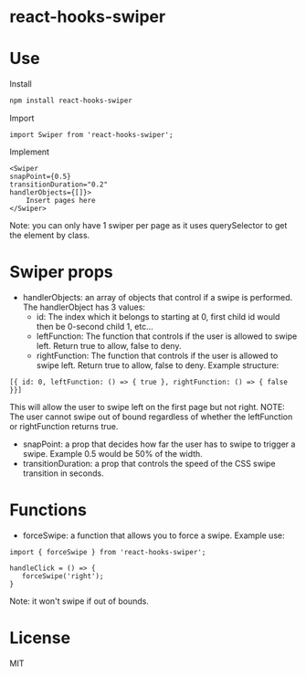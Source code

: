 # react-hooks-swiper

# Use

Install
```sh
npm install react-hooks-swiper
```

Import

```
import Swiper from 'react-hooks-swiper';
```

Implement

```
<Swiper
snapPoint={0.5}
transitionDuration="0.2"
handlerObjects={[]}>
    Insert pages here
</Swiper>
```

Note: you can only have 1 swiper per page as it uses querySelector to get the element by class.

# Swiper props

- handlerObjects: an array of objects that control if a swipe is performed.
The handlerObject has 3 values: 
    - id: The index which it belongs to starting at 0, first child id would then be 0-second child 1, etc...
    - leftFunction: The function that controls if the user is allowed to swipe left. Return true to allow, false to deny.
    - rightFunction: The function that controls if the user is allowed to swipe left. Return true to allow, false to deny.
Example structure:
```
[{ id: 0, leftFunction: () => { true }, rightFunction: () => { false }}]
```
This will allow the user to swipe left on the first page but not right. NOTE: The user cannot swipe out of bound regardless of whether the leftFunction or rightFunction returns true.

- snapPoint: a prop that decides how far the user has to swipe to trigger a swipe. Example 0.5 would be 50% of the width.
- transitionDuration: a prop that controls the speed of the CSS swipe transition in seconds.

# Functions

- forceSwipe: a function that allows you to force a swipe.
Example use:
```
import { forceSwipe } from 'react-hooks-swiper';

handleClick = () => {
   forceSwipe('right');
}
```
Note: it won't swipe if out of bounds.

# License
MIT